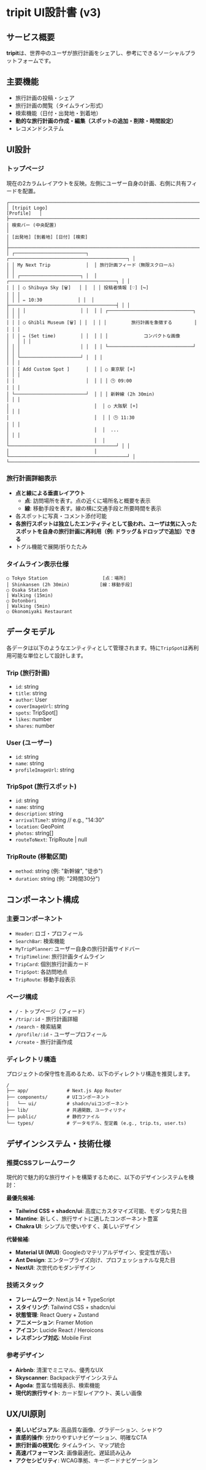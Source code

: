 # tripit UI設計書 (v3)

## サービス概要
**tripit**は、世界中のユーザが旅行計画をシェアし、参考にできるソーシャルプラットフォームです。

## 主要機能
- 旅行計画の投稿・シェア
- 旅行計画の閲覧（タイムライン形式）
- 検索機能（日付・出発地・到着地）
- **動的な旅行計画の作成・編集（スポットの追加・削除・時間設定）**
- レコメンドシステム

## UI設計

### トップページ
現在の2カラムレイアウトを反映。左側にユーザー自身の計画、右側に共有フィードを配置。

```
┌─────────────────────────────────────────────────────────────────────────────┐
│ [tripit Logo]                                                   [Profile]   │
├─────────────────────────────────────────────────────────────────────────────┤
│ 検索バー (中央配置)                                                          │
│ [出発地] [到着地] [日付] [検索]                                              │
├─────────────────────────────────────────────────────────────────────────────┤
│ ┌──────────────────────────┐  ┌───────────────────────────────────────────┐ │
│ │ My Next Trip             │  │ 旅行計画フィード（無限スクロール）          │ │
│ │ ┌──────────────────────┐ │  │ ┌───────────────────────────────────────┐ │ │
│ │ │ ○ Shibuya Sky [🗑️]   │ │  │ │ 投稿者情報 [♡] [↪]                    │ │ │
│ │ │ ✏️ 10:30             │ │  │ ├───────────────────────────────────────┤ │ │
│ │ │ │                    │ │  │ │ ┌───────────────────────────────┐   │ │ │
│ │ │ ○ Ghibli Museum [🗑️] │ │  │ │ │         旅行計画を象徴する        │   │ │ │
│ │ │ ✏️ (Set time)         │ │  │ │ │             コンパクトな画像        │   │ │ │
│ │ │                      │ │  │ │ └───────────────────────────────┘   │ │ │
│ │ └──────────────────────┘ │  │ │                                       │ │ │
│ │ [ Add Custom Spot ]      │  │ │ ○ 東京駅 [+]                          │ │ │
│ │                          │  │ │ │ 🕒 09:00                            │ │ │
│ └──────────────────────────┘  │ │ │ 新幹線 (2h 30min)                   │ │ │
│                               │  │ ○ 大阪駅 [+]                          │ │ │
│                               │  │ │ 🕒 11:30                            │ │ │
│                               │  │  ...                                  │ │ │
│                               │  │ └───────────────────────────────────────┘ │ │
│                               │  └───────────────────────────────────────────┘ │
└─────────────────────────────────────────────────────────────────────────────┘
```

### 旅行計画詳細表示
- **点と線による垂直レイアウト**
  - **点**: 訪問場所を表す。点の近くに場所名と概要を表示
  - **線**: 移動手段を表す。線の横に交通手段と所要時間を表示
- 各スポットに写真・コメント添付可能
- **各旅行スポットは独立したエンティティとして扱われ、ユーザは気に入ったスポットを自身の旅行計画に再利用（例: ドラッグ＆ドロップで追加）できる**
- トグル機能で展開/折りたたみ

### タイムライン表示仕様
```
○ Tokyo Station                    [点：場所]
│ Shinkansen (2h 30min)           [線：移動手段]
○ Osaka Station
│ Walking (15min)
○ Dotonbori
│ Walking (5min)  
○ Okonomiyaki Restaurant
```

## データモデル
各データは以下のようなエンティティとして管理されます。特に`TripSpot`は再利用可能な単位として設計します。

### Trip (旅行計画)
- `id`: string
- `title`: string
- `author`: User
- `coverImageUrl`: string
- `spots`: TripSpot[]
- `likes`: number
- `shares`: number

### User (ユーザー)
- `id`: string
- `name`: string
- `profileImageUrl`: string

### TripSpot (旅行スポット)
- `id`: string
- `name`: string
- `description`: string
- `arrivalTime?`: string // e.g., "14:30"
- `location`: GeoPoint
- `photos`: string[]
- `routeToNext`: TripRoute | null

### TripRoute (移動区間)
- `method`: string (例: "新幹線", "徒歩")
- `duration`: string (例: "2時間30分")


## コンポーネント構成

### 主要コンポーネント
- `Header`: ロゴ・プロフィール
- `SearchBar`: 検索機能
- `MyTripPlanner`: ユーザー自身の旅行計画サイドバー
- `TripTimeline`: 旅行計画タイムライン
- `TripCard`: 個別旅行計画カード
- `TripSpot`: 各訪問地点
- `TripRoute`: 移動手段表示

### ページ構成
- `/` - トップページ（フィード）
- `/trip/:id` - 旅行計画詳細
- `/search` - 検索結果
- `/profile/:id` - ユーザープロフィール
- `/create` - 旅行計画作成

### ディレクトリ構造
プロジェクトの保守性を高めるため、以下のディレクトリ構造を推奨します。
```
/
├── app/              # Next.js App Router
├── components/       # UIコンポーネント
│   └── ui/           # shadcn/uiコンポーネント
├── lib/              # 共通関数、ユーティリティ
├── public/           # 静的ファイル
└── types/            # データモデル、型定義 (e.g., trip.ts, user.ts)
```

## デザインシステム・技術仕様

### 推奨CSSフレームワーク
現代的で魅力的な旅行サイトを構築するために、以下のデザインシステムを検討：

**最優先候補:**
- **Tailwind CSS + shadcn/ui**: 高度にカスタマイズ可能、モダンな見た目
- **Mantine**: 新しく、旅行サイトに適したコンポーネント豊富
- **Chakra UI**: シンプルで使いやすく、美しいデザイン

**代替候補:**
- **Material UI (MUI)**: Googleのマテリアルデザイン、安定性が高い
- **Ant Design**: エンタープライズ向け、プロフェッショナルな見た目
- **NextUI**: 次世代のモダンデザイン

### 技術スタック
- **フレームワーク**: Next.js 14 + TypeScript
- **スタイリング**: Tailwind CSS + shadcn/ui
- **状態管理**: React Query + Zustand
- **アニメーション**: Framer Motion
- **アイコン**: Lucide React / Heroicons
- **レスポンシブ対応**: Mobile First

### 参考デザイン
- **Airbnb**: 清潔でミニマル、優秀なUX
- **Skyscanner**: Backpackデザインシステム
- **Agoda**: 豊富な情報表示、検索機能
- **現代的旅行サイト**: カード型レイアウト、美しい画像

## UX/UI原則
- **美しいビジュアル**: 高品質な画像、グラデーション、シャドウ
- **直感的操作**: 分かりやすいナビゲーション、明確なCTA
- **旅行計画の視覚化**: タイムライン、マップ統合
- **高速パフォーマンス**: 画像最適化、遅延読み込み
- **アクセシビリティ**: WCAG準拠、キーボードナビゲーション 